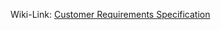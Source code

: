 Wiki-Link: [Customer Requirements Specification](https://github.com/NurNils/TINF19C_Team_5_AML_Database_Management)